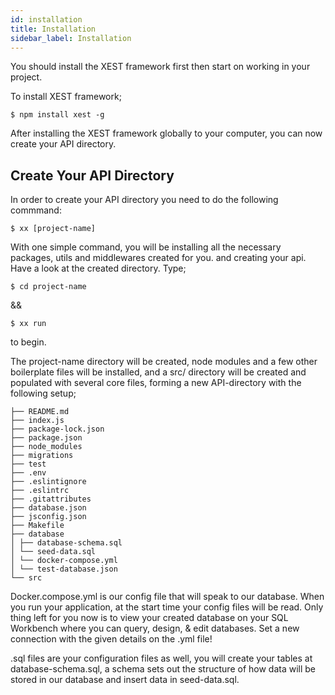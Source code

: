 ```yaml
---
id: installation
title: Installation
sidebar_label: Installation
---
```


You should install the XEST framework first then start on working in your project.

To install XEST framework;

```
$ npm install xest -g
```

After installing the XEST framework globally to your computer, you can now create your API directory.

## Create Your API Directory

In order to create your API directory you need to do the following commmand:

```
$ xx [project-name]
```

With one simple command, you will be installing all the necessary packages, utils and middlewares created for you.
and creating your api. Have a look at the created directory. Type;

```
$ cd project-name
```

&&

```
$ xx run
```

to begin.

The project-name directory will be created, node modules and a few other boilerplate files will be installed, and a src/ directory will be created and populated with several core files, forming a new API-directory with the following setup;

```
├── README.md
├── index.js
├── package-lock.json
├── package.json
├── node_modules
├── migrations
├── test
├── .env
├── .eslintignore
├── .eslintrc
├── .gitattributes
├── database.json
├── jsconfig.json
├── Makefile
├── database
│ ├── database-schema.sql
│ └── seed-data.sql
│ └── docker-compose.yml
│ └── test-database.json
└── src
```

Docker.compose.yml is our config file that will speak to our database. When you run your application, at the start time your config files will be read. Only thing left for you now is to view your created database on your SQL Workbench where you can query, design, & edit databases. Set a new connection with the given details on the .yml file!

.sql files are your configuration files as well, you will create your tables at database-schema.sql, a schema sets out the structure of how data will be stored in our database and insert data in seed-data.sql.

